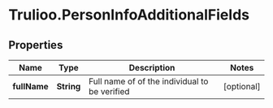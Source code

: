 # Trulioo.PersonInfoAdditionalFields

## Properties

Name | Type | Description | Notes
------------ | ------------- | ------------- | -------------
**fullName** | **String** | Full name of of the individual to be verified | [optional] 


